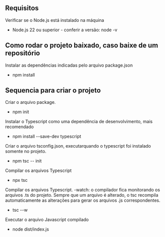 ## Requisitos

Verificar se o Node.js está instalado na máquina

-   Node.js 22 ou superior - conferir a versão: node -v

## Como rodar o projeto baixado, caso baixe de um repositório

Instalar as dependências indicadas pelo arquivo package.json

-   npm install

## Sequencia para criar o projeto

Criar o arquivo package.

-   npm init

Instalar o Typescript como uma dependência de desenvolvimento, mais recomendado

-   npm install --save-dev typescript

Criar o arquivo tsconfig.json, executarquando o typescript foi instalado somente no projeto.

-   npm tsc -- init

Compilar os arquivos Typescript

-   npx tsc

Compilar os arquivos Typescript. -watch: o compilador fica monitorando os arquivos .ts do projeto. Sempre que um arquivo é alterado, o tsc recompila automaticamente as alterações para gerar os arquivos .js correspondentes.

-   tsc --w

Executar o arquivo Javascript compilado

-   node dist/index.js
